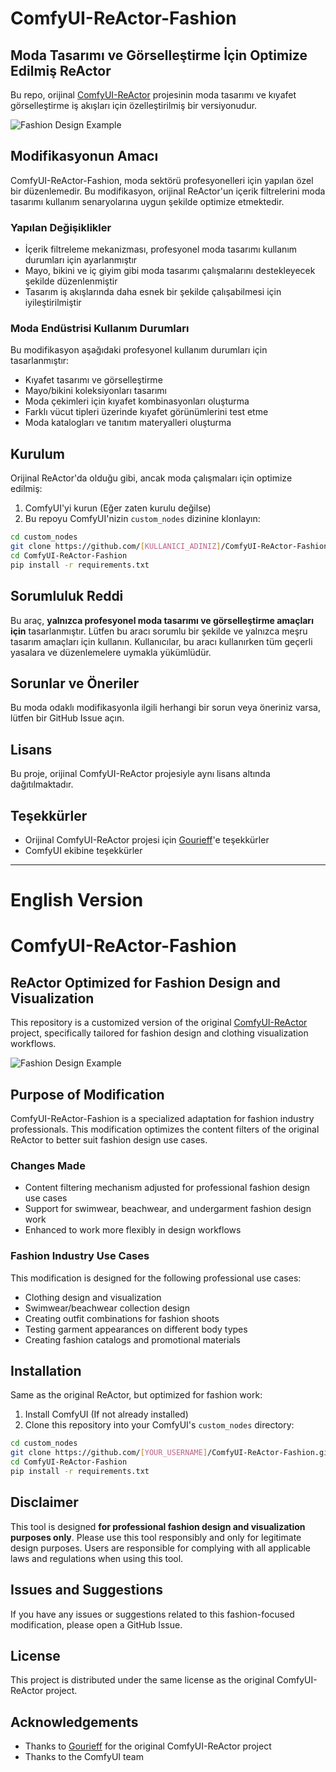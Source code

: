 # ComfyUI-ReActor-Fashion

## Moda Tasarımı ve Görselleştirme İçin Optimize Edilmiş ReActor

Bu repo, orijinal [ComfyUI-ReActor](https://github.com/Gourieff/ComfyUI-ReActor) projesinin moda tasarımı ve kıyafet görselleştirme iş akışları için özelleştirilmiş bir versiyonudur.

![Fashion Design Example](assets/example-fashion.jpg)

## Modifikasyonun Amacı

ComfyUI-ReActor-Fashion, moda sektörü profesyonelleri için yapılan özel bir düzenlemedir. Bu modifikasyon, orijinal ReActor'un içerik filtrelerini moda tasarımı kullanım senaryolarına uygun şekilde optimize etmektedir.

### Yapılan Değişiklikler

- İçerik filtreleme mekanizması, profesyonel moda tasarımı kullanım durumları için ayarlanmıştır
- Mayo, bikini ve iç giyim gibi moda tasarımı çalışmalarını destekleyecek şekilde düzenlenmiştir
- Tasarım iş akışlarında daha esnek bir şekilde çalışabilmesi için iyileştirilmiştir

### Moda Endüstrisi Kullanım Durumları

Bu modifikasyon aşağıdaki profesyonel kullanım durumları için tasarlanmıştır:

- Kıyafet tasarımı ve görselleştirme
- Mayo/bikini koleksiyonları tasarımı
- Moda çekimleri için kıyafet kombinasyonları oluşturma
- Farklı vücut tipleri üzerinde kıyafet görünümlerini test etme
- Moda katalogları ve tanıtım materyalleri oluşturma

## Kurulum

Orijinal ReActor'da olduğu gibi, ancak moda çalışmaları için optimize edilmiş:

1. ComfyUI'yi kurun (Eğer zaten kurulu değilse)
2. Bu repoyu ComfyUI'nizin `custom_nodes` dizinine klonlayın:
```bash
cd custom_nodes
git clone https://github.com/[KULLANICI_ADINIZ]/ComfyUI-ReActor-Fashion.git
cd ComfyUI-ReActor-Fashion
pip install -r requirements.txt
```

## Sorumluluk Reddi

Bu araç, **yalnızca profesyonel moda tasarımı ve görselleştirme amaçları için** tasarlanmıştır. Lütfen bu aracı sorumlu bir şekilde ve yalnızca meşru tasarım amaçları için kullanın. Kullanıcılar, bu aracı kullanırken tüm geçerli yasalara ve düzenlemelere uymakla yükümlüdür.

## Sorunlar ve Öneriler

Bu moda odaklı modifikasyonla ilgili herhangi bir sorun veya öneriniz varsa, lütfen bir GitHub Issue açın.

## Lisans

Bu proje, orijinal ComfyUI-ReActor projesiyle aynı lisans altında dağıtılmaktadır.

## Teşekkürler

- Orijinal ComfyUI-ReActor projesi için [Gourieff](https://github.com/Gourieff)'e teşekkürler
- ComfyUI ekibine teşekkürler

---

# English Version

# ComfyUI-ReActor-Fashion

## ReActor Optimized for Fashion Design and Visualization

This repository is a customized version of the original [ComfyUI-ReActor](https://github.com/Gourieff/ComfyUI-ReActor) project, specifically tailored for fashion design and clothing visualization workflows.

![Fashion Design Example](assets/example-fashion.jpg)

## Purpose of Modification

ComfyUI-ReActor-Fashion is a specialized adaptation for fashion industry professionals. This modification optimizes the content filters of the original ReActor to better suit fashion design use cases.

### Changes Made

- Content filtering mechanism adjusted for professional fashion design use cases
- Support for swimwear, beachwear, and undergarment fashion design work
- Enhanced to work more flexibly in design workflows

### Fashion Industry Use Cases

This modification is designed for the following professional use cases:

- Clothing design and visualization
- Swimwear/beachwear collection design
- Creating outfit combinations for fashion shoots
- Testing garment appearances on different body types
- Creating fashion catalogs and promotional materials

## Installation

Same as the original ReActor, but optimized for fashion work:

1. Install ComfyUI (If not already installed)
2. Clone this repository into your ComfyUI's `custom_nodes` directory:
```bash
cd custom_nodes
git clone https://github.com/[YOUR_USERNAME]/ComfyUI-ReActor-Fashion.git
cd ComfyUI-ReActor-Fashion
pip install -r requirements.txt
```

## Disclaimer

This tool is designed **for professional fashion design and visualization purposes only**. Please use this tool responsibly and only for legitimate design purposes. Users are responsible for complying with all applicable laws and regulations when using this tool.

## Issues and Suggestions

If you have any issues or suggestions related to this fashion-focused modification, please open a GitHub Issue.

## License

This project is distributed under the same license as the original ComfyUI-ReActor project.

## Acknowledgements

- Thanks to [Gourieff](https://github.com/Gourieff) for the original ComfyUI-ReActor project
- Thanks to the ComfyUI team
